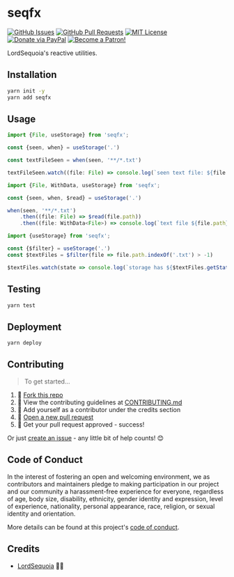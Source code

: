 # seqfx

[![GitHub Issues](https://img.shields.io/github/issues/lordsequoia/seqfx.svg?style=flat-square)](https://github.com/lordsequoia/seqfx/issues) [![GitHub Pull Requests](https://img.shields.io/github/issues-pr/lordsequoia/seqfx.svg?style=flat-square)](https://github.com/lordsequoia/seqfx/pulls) [![MIT License](https://img.shields.io/github/license/lordsequoia/seqfx.svg?style=flat-square)](http://badges.mit-license.org) [![Donate via PayPal](https://img.shields.io/badge/Donate-PayPal-blue.svg?style=flat-square)](http://paypal.me/lordsequoia) [![Become a Patron!](https://img.shields.io/badge/Patreon-Become%20a%20Patron!-orange.svg?style=flat-square)](https://www.patreon.com/lordsequoia)

LordSequoia's reactive utilities.

## Installation

```bash
yarn init -y
yarn add seqfx
```

## Usage

```typescript
import {File, useStorage} from 'seqfx';

const {seen, when} = useStorage('.')

const textFileSeen = when(seen, '**/*.txt')

textFileSeen.watch((file: File) => console.log(`seen text file: ${file.path}`))
```

```typescript
import {File, WithData, useStorage} from 'seqfx';

const {seen, when, $read} = useStorage('.')

when(seen, '**/*.txt')
    .then((file: File) => $read(file.path))
    .then((file: WithData<File>) => console.log(`text file ${file.path} contents: ${file.data.length}`))
```

```typescript
import {useStorage} from 'seqfx';

const {$filter} = useStorage('.')
const $textFiles = $filter(file => file.path.indexOf('.txt') > -1)

$textFiles.watch(state => console.log(`storage has ${$textFiles.getState().length} text files`))
```

## Testing

```bash
yarn test
```

## Deployment

```bash
yarn deploy
```

## Contributing

> To get started...

1.  🍴 [Fork this repo](https://github.com/lordsequoia/seqfx#fork-destination-box)
2.  🔨 View the contributing guidelines at [CONTRIBUTING.md](.github/CONTRIBUTING.md)
3.  👥 Add yourself as a contributor under the credits section
4.  🔧 [Open a new pull request](https://github.com/lordsequoia/seqfx/compare)
5.  🎉 Get your pull request approved - success!

Or just [create an issue](https://github.com/lordsequoia/seqfx/issues) - any little bit of help counts! 😊

## Code of Conduct

In the interest of fostering an open and welcoming environment, we as contributors and maintainers pledge to making participation in our project and our community a harassment-free experience for everyone, regardless of age, body size, disability, ethnicity, gender identity and expression, level of experience, nationality, personal appearance, race, religion, or sexual identity and orientation.

More details can be found at this project's [code of conduct](.github/CODE_OF_CONDUCT.md).

## Credits

* [LordSequoia](https://github.com/lordsequoia) 🍓🍫
